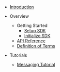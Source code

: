 <!-- Documentation/_sidebar.md -->

- [Introduction](/)

- Overview
    - Getting Started
        - [Setup SDK](/getting-started/install-sdk-extensions.md)
        - [Initialize SDK](/getting-started/init-sdk.md)
    - [API Reference](api-reference.md)
    - [Definition of Terms](terminology.md)
- Tutorials
    - [Messaging Tutorial](/tutorials/README.md)
